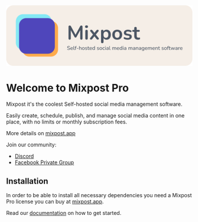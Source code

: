 
[<img src="./art/logo.svg" alt="Logo Mixpost" />](https://mixpost.app)


# Welcome to Mixpost Pro

Mixpost it's the coolest Self-hosted social media management software. 

Easily create, schedule, publish, and manage social media content in one place, with no limits or monthly subscription fees. 

More details on [mixpost.app](https://mixpost.app/)

Join our community:

- [Discord](https://mixpost.app/discord)
- [Facebook Private Group](https://www.facebook.com/groups/getmixpost)

## Installation

In order to be able to install all necessary dependencies you need a Mixpost Pro license you can buy at [mixpost.app](https://mixpost.app/).

Read our [documentation](https://docs.mixpost.app/pro) on how to get started.